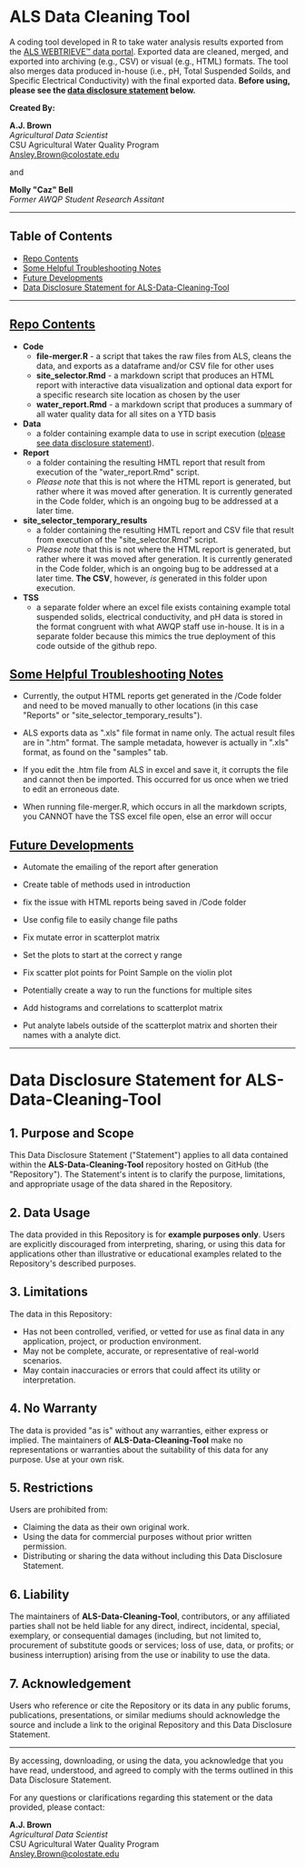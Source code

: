 # ALS Data Cleaning Tool
A coding tool developed in R to take water analysis results exported from the [ALS WEBTRIEVE™ data portal](https://webtrieveus.alsenviro.com/Login.aspx). Exported data are cleaned, merged, and exported into archiving (e.g., CSV) or visual (e.g., HTML) formats. The tool also merges data produced in-house (i.e., pH, Total Suspended Soilds, and Specific Electrical Conductivity) with the final exported data. **Before using, please see the [data disclosure statement](#data-disclosure-statement-for-als-data-cleaning-tool) below.**

**Created By:**

**A.J. Brown**  
*Agricultural Data Scientist*  
CSU Agricultural Water Quality Program  
[Ansley.Brown@colostate.edu](mailto:Ansley.Brown@colostate.edu)

and

**Molly "Caz" Bell**  
*Former AWQP Student Research Assitant*  

---
## Table of Contents
- [Repo Contents](#repo-contents)
- [Some Helpful Troubleshooting Notes](#some-helpful-troubleshooting-notes)
- [Future Developments](#future-developments)
- [Data Disclosure Statement for ALS-Data-Cleaning-Tool](#data-disclosure-statement-for-als-data-cleaning-tool)
---

## <u>Repo Contents</u>
* **Code**
    * **file-merger.R** - a script that takes the raw files from ALS, cleans the data, and exports as a dataframe and/or CSV file for other uses
    * **site_selector.Rmd** - a markdown script that produces an HTML report with interactive data visualization and optional data export for a specific research site location as chosen by the user
    * **water_report.Rmd** - a markdown script that produces a summary of all water quality data for all sites on a YTD basis
* **Data**
    * a folder containing example data to use in script execution ([please see data disclosure statement](#data-disclosure-statement-for-als-data-cleaning-tool)).
* **Report**
    * a folder containing the resulting HMTL report that result from execution of the "water_report.Rmd" script.
    * *Please note* that this is not where the HTML report is generated, but rather where it was moved after generation. It is currently generated in the Code folder, which is an ongoing bug to be addressed at a later time.
* **site_selector_temporary_results**
    * a folder containing the resulting HMTL report and CSV file that result from execution of the "site_selector.Rmd" script.
    * *Please note* that this is not where the HTML report is generated, but rather where it was moved after generation. It is currently generated in the Code folder, which is an ongoing bug to be addressed at a later time. **The CSV**, however, *is* generated in this folder upon execution.
* **TSS**
    * a separate folder where an excel file exists containing example total suspended solids, electrical conductivity, and pH data is stored in the format congruent with what AWQP staff use in-house.  It is in a separate folder because this mimics the true deployment of this code outside of the github repo.

## <u>Some Helpful Troubleshooting Notes</u>

* Currently, the output HTML reports get generated in the /Code folder and need to be moved manually to other locations (in this case "Reports" or "site_selector_temporary_results").

* ALS exports data as ".xls" file format in name only.  The actual result files are in ".htm" format.  The sample metadata, however is actually in ".xls" format, as found on the "samples" tab.

* If you edit the .htm file from ALS in excel and save it, it corrupts the file and cannot then be imported.  This occurred for us once when we tried to edit an erroneous date.

* When running file-merger.R, which occurs in all the markdown scripts, you CANNOT have the TSS excel file open, else an error will occur

## <u>Future Developments</u>
* Automate the emailing of the report after generation

* Create table of methods used in introduction

* fix the issue with HTML reports being saved in /Code folder

* Use config file to easily change file paths

* Fix mutate error in scatterplot matrix

* Set the plots to start at the correct y range

* Fix scatter plot points for Point Sample on the violin plot

* Potentially create a way to run the functions for multiple sites

* Add histograms and correlations to scatterplot matrix

* Put analyte labels outside of the scatterplot matrix and shorten their names with a analyte dict. 

---

# Data Disclosure Statement for ALS-Data-Cleaning-Tool

## 1. Purpose and Scope

This Data Disclosure Statement ("Statement") applies to all data contained within the **ALS-Data-Cleaning-Tool** repository hosted on GitHub (the "Repository"). The Statement's intent is to clarify the purpose, limitations, and appropriate usage of the data shared in the Repository.

## 2. Data Usage

The data provided in this Repository is for **example purposes only**. Users are explicitly discouraged from interpreting, sharing, or using this data for applications other than illustrative or educational examples related to the Repository's described purposes.

## 3. Limitations

The data in this Repository:

- Has not been controlled, verified, or vetted for use as final data in any application, project, or production environment.
- May not be complete, accurate, or representative of real-world scenarios.
- May contain inaccuracies or errors that could affect its utility or interpretation.

## 4. No Warranty

The data is provided "as is" without any warranties, either express or implied. The maintainers of **ALS-Data-Cleaning-Tool** make no representations or warranties about the suitability of this data for any purpose. Use at your own risk.

## 5. Restrictions

Users are prohibited from:

- Claiming the data as their own original work.
- Using the data for commercial purposes without prior written permission.
- Distributing or sharing the data without including this Data Disclosure Statement.

## 6. Liability

The maintainers of **ALS-Data-Cleaning-Tool**, contributors, or any affiliated parties shall not be held liable for any direct, indirect, incidental, special, exemplary, or consequential damages (including, but not limited to, procurement of substitute goods or services; loss of use, data, or profits; or business interruption) arising from the use or inability to use the data.

## 7. Acknowledgement

Users who reference or cite the Repository or its data in any public forums, publications, presentations, or similar mediums should acknowledge the source and include a link to the original Repository and this Data Disclosure Statement.

---

By accessing, downloading, or using the data, you acknowledge that you have read, understood, and agreed to comply with the terms outlined in this Data Disclosure Statement.

For any questions or clarifications regarding this statement or the data provided, please contact:

**A.J. Brown**  
*Agricultural Data Scientist*  
CSU Agricultural Water Quality Program  
[Ansley.Brown@colostate.edu](mailto:Ansley.Brown@colostate.edu)